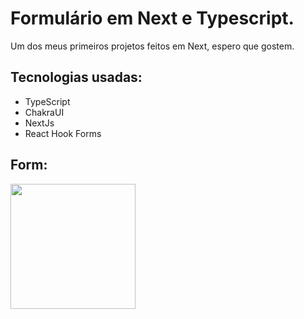 # Formulário em Next e Typescript.

Um dos meus primeiros projetos feitos em Next, espero que gostem.




## Tecnologias usadas:

- TypeScript
- ChakraUI
- NextJs
- React Hook Forms


## Form:

<img src="https://github.com/Alym62/Form-em-Ts/assets/111710522/9fae3552-00c6-485a-88b3-6c773e2bfd13" width="200px">
